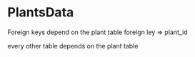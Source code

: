 # PlantsData

Foreign keys depend on the plant table 
foreign ley => plant_id

every other table depends on the plant table

